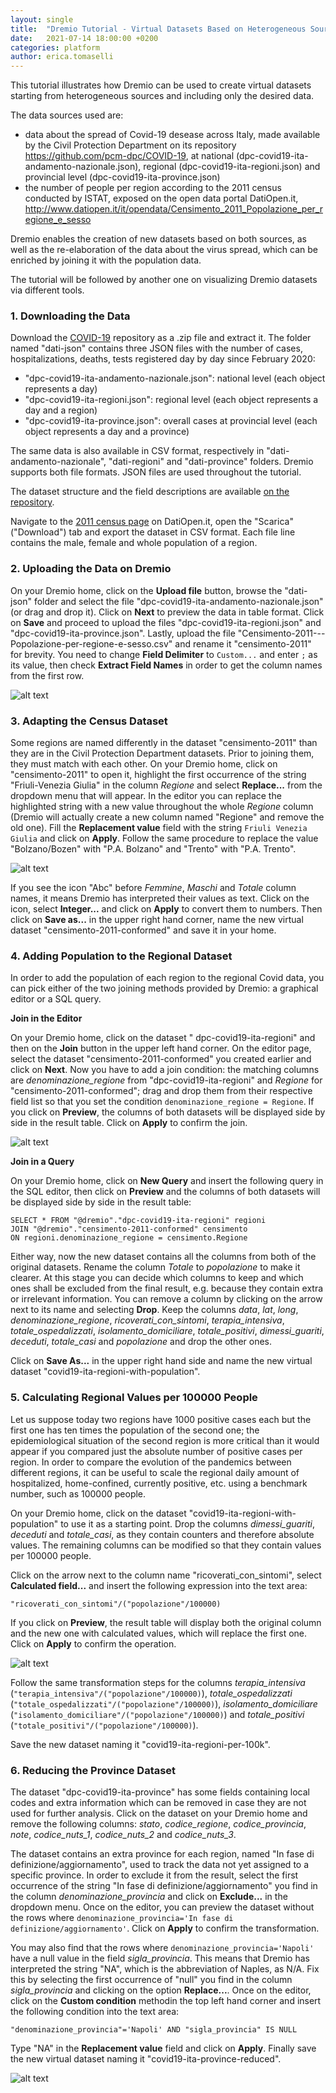```yaml
---
layout: single
title:  "Dremio Tutorial - Virtual Datasets Based on Heterogeneous Sources"
date:   2021-07-14 18:00:00 +0200
categories: platform
author: erica.tomaselli
---
```

This tutorial illustrates how Dremio can be used to create virtual datasets starting from heterogeneous sources and including only the desired data.

The data sources used are:

- data about the spread of Covid-19 desease across Italy, made available by the Civil Protection Department on its repository https://github.com/pcm-dpc/COVID-19, at national (dpc-covid19-ita-andamento-nazionale.json), regional (dpc-covid19-ita-regioni.json) and provincial level (dpc-covid19-ita-province.json)
- the number of people per region according to the 2011 census conducted by ISTAT, exposed on the open data portal DatiOpen.it, http://www.datiopen.it/it/opendata/Censimento_2011_Popolazione_per_regione_e_sesso

Dremio enables the creation of new datasets based on both sources, as well as the re-elaboration of the data about the virus spread, which can be enriched by joining it with the population data.

The tutorial will be followed by another one on visualizing Dremio datasets via different tools.

### 1. Downloading the Data

Download the [COVID-19](https://github.com/pcm-dpc/COVID-19) repository as a .zip file and extract it. The folder named "dati-json" contains three JSON files with the number of cases, hospitalizations, deaths, tests registered day by day since February 2020:

- "dpc-covid19-ita-andamento-nazionale.json": national level (each object represents a day)
- "dpc-covid19-ita-regioni.json": regional level (each object represents a day and a region)
- "dpc-covid19-ita-province.json": overall cases at provincial level (each object represents a day and a province)

The same data is also available in CSV format, respectively in "dati-andamento-nazionale", "dati-regioni" and "dati-province" folders. Dremio supports both file formats. JSON files are used throughout the tutorial.

The dataset structure and the field descriptions are available [on the repository](https://github.com/pcm-dpc/COVID-19/blob/master/dati-andamento-covid19-italia.md).

Navigate to the [2011 census page](http://www.datiopen.it/it/opendata/Censimento_2011_Popolazione_per_regione_e_sesso) on DatiOpen.it, open the "Scarica" ("Download") tab and export the dataset in CSV format. Each file line contains the male, female and whole population of a region.

### 2. Uploading the Data on Dremio

On your Dremio home, click on the **Upload file** button, browse the "dati-json" folder and select the file "dpc-covid19-ita-andamento-nazionale.json" (or drag and drop it). Click on **Next** to preview the data in table format. Click on **Save** and proceed to upload the files "dpc-covid19-ita-regioni.json" and "dpc-covid19-ita-province.json". Lastly, upload the file "Censimento-2011---Popolazione-per-regione-e-sesso.csv" and rename it "censimento-2011" for brevity. You need to change **Field Delimiter** to `Custom...` and enter `;` as its value, then check **Extract Field Names** in order to get the column names from the first row.

![alt text](https://raw.githubusercontent.com/etomaselli/hello-world/master/tutorial-dremio/upload.png)

### 3. Adapting the Census Dataset

Some regions are named differently in the dataset "censimento-2011" than they are in the Civil Protection Department datasets. Prior to joining them, they must match with each other. On your Dremio home, click on "censimento-2011" to open it, highlight the first occurrence of the string "Friuli-Venezia Giulia" in the column *Regione* and select **Replace...** from the dropdown menu that will appear. In the editor you can replace the highlighted string with a new value throughout the whole *Regione* column (Dremio will actually create a new column named "Regione" and remove the old one). Fill the **Replacement value** field with the string `Friuli Venezia Giulia` and click on **Apply**. Follow the same procedure to replace the value "Bolzano/Bozen" with "P.A. Bolzano" and "Trento" with "P.A. Trento".

![alt text](https://raw.githubusercontent.com/etomaselli/hello-world/master/tutorial-dremio/censimento.png)

If you see the icon "Abc" before *Femmine*, *Maschi* and *Totale* column names, it means Dremio has interpreted their values as text. Click on the icon, select **Integer...** and click on **Apply** to convert them to numbers. Then click on **Save as...** in the upper right hand corner, name the new virtual dataset "censimento-2011-conformed" and save it in your home.

### 4. Adding Population to the Regional Dataset

In order to add the population of each region to the regional Covid data, you can pick either of the two joining methods provided by Dremio: a graphical editor or a SQL query.

**Join in the Editor**

On your Dremio home, click on the dataset " dpc-covid19-ita-regioni" and then on the **Join** button in the upper left hand corner. On the editor page, select the dataset "censimento-2011-conformed" you created earlier and click on **Next**. Now you have to add a join condition: the matching columns are *denominazione_regione* from "dpc-covid19-ita-regioni" and *Regione* for "censimento-2011-conformed"; drag and drop them from their respective field list so that you set the condition `denominazione_regione = Regione`. If you click on **Preview**, the columns of both datasets will be displayed side by side in the result table. Click on **Apply** to confirm the join.

![alt text](https://raw.githubusercontent.com/etomaselli/hello-world/master/tutorial-dremio/join1.png)

**Join in a Query**

On your Dremio home, click on **New Query** and insert the following query in the SQL editor, then click on **Preview** and the columns of both datasets will be displayed side by side in the result table:

```
SELECT * FROM "@dremio"."dpc-covid19-ita-regioni" regioni
JOIN "@dremio"."censimento-2011-conformed" censimento
ON regioni.denominazione_regione = censimento.Regione
```

Either way, now the new dataset contains all the columns from both of the original datasets. Rename the column *Totale* to *popolazione* to make it clearer. At this stage you can decide which columns to keep and which ones shall be excluded from the final result, e.g. because they contain extra or irrelevant information. You can remove a column by clicking on the arrow next to its name and selecting **Drop**. Keep the columns *data*, *lat*, *long*, *denominazione_regione*, *ricoverati_con_sintomi*, *terapia_intensiva*, *totale_ospedalizzati*, *isolamento_domiciliare*, *totale_positivi*, *dimessi_guariti*, *deceduti*, *totale_casi* and *popolazione* and drop the other ones.

Click on **Save As...** in the upper right hand side and name the new virtual dataset "covid19-ita-regioni-with-population".

### 5. Calculating Regional Values per 100000 People

Let us suppose today two regions have 1000 positive cases each but the first one has ten times the population of the second one; the epidemiological situation of the second region is more critical than it would appear if you compared just the absolute number of positive cases per region. In order to compare the evolution of the pandemics between different regions, it can be useful to scale the regional daily amount of hospitalized, home-confined, currently positive, etc. using a benchmark number, such as 100000 people.

On your Dremio home, click on the dataset "covid19-ita-regioni-with-population" to use it as a starting point. Drop the columns *dimessi_guariti*, *deceduti* and *totale_casi*, as they contain counters and therefore absolute values. The remaining columns can be modified so that they contain values per 100000 people.

Click on the arrow next to the column name "ricoverati_con_sintomi", select **Calculated field...** and insert the following expression into the text area:

```
"ricoverati_con_sintomi"/("popolazione"/100000)
```

If you click on **Preview**, the result table will display both the original column and the new one with calculated values, which will replace the first one. Click on **Apply** to confirm the operation.

![alt text](https://raw.githubusercontent.com/etomaselli/hello-world/master/tutorial-dremio/calcolo.png)

Follow the same transformation steps for the columns *terapia_intensiva* (`"terapia_intensiva"/("popolazione"/100000)`), *totale_ospedalizzati* (`"totale_ospedalizzati"/("popolazione"/100000)`), *isolamento_domiciliare* (`"isolamento_domiciliare"/("popolazione"/100000)`) and *totale_positivi* (`"totale_positivi"/("popolazione"/100000)`).

Save the new dataset naming it "covid19-ita-regioni-per-100k".

### 6. Reducing the Province Dataset

The dataset "dpc-covid19-ita-province" has some fields containing local codes and extra information which can be removed in case they are not used for further analysis. Click on the dataset on your Dremio home and remove the following columns: *stato*, *codice_regione*, *codice_provincia*, *note*, *codice_nuts_1*, *codice_nuts_2* and *codice_nuts_3*.

The dataset contains an extra province for each region, named "In fase di definizione/aggiornamento", used to track the data not yet assigned to a specific province. In order to exclude it from the result, select the first occurrence of the string "In fase di definizione/aggiornamento" you find in the column *denominazione_provincia* and click on **Exclude...** in the dropdown menu. Once on the editor, you can preview the dataset without the rows where `denominazione_provincia='In fase di definizione/aggiornamento'`. Click on **Apply** to confirm the transformation.

You may also find that the rows where `denominazione_provincia='Napoli'` have a null value in the field *sigla_provincia*. This means that Dremio has interpreted the string "NA", which is the abbreviation of Naples, as N/A. Fix this by selecting the first occurrence of "null" you find in the column *sigla_provincia* and clicking on the option **Replace...**. Once on the editor, click on the **Custom condition** methodin the top left hand corner and insert the following condition into the text area:

```
"denominazione_provincia"='Napoli' AND "sigla_provincia" IS NULL
```

Type "NA" in the **Replacement value** field and click on **Apply**. Finally save the new virtual dataset naming it "covid19-ita-province-reduced".

![alt text](https://raw.githubusercontent.com/etomaselli/hello-world/master/tutorial-dremio/reduce.png)

